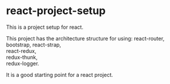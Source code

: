 # react-project-setup
This is a project setup for react.  

This project has the architecture structure for using:
react-router,  
bootstrap, 
react-strap,  
react-redux,  
redux-thunk,  
redux-logger.  

It is a good starting point for a react project.   
